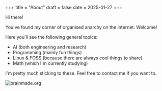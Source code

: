 +++
title = "About"
draft = false
date = 2025-01-27
+++

Hi there!

You've found my corner of organised anarchy on the internet. Welcome!

Here you'll see the following general topics:

- AI (both engineering and research)
- Programming (mainly fun things)
- Linux & FOSS (because there are always cool things to share)
- Math (which I'm currently studying)

I'm pretty much sticking to these. Feel free to contact me if you want to.

![brainmade.org](/images/brain-made-org-88x31-dark.png)
